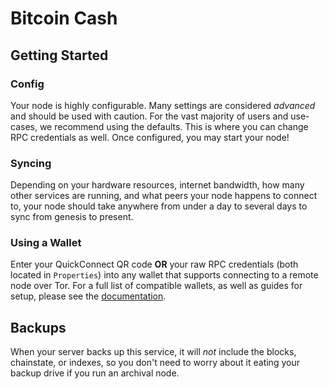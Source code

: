 # Bitcoin Cash

## Getting Started

### Config

Your node is highly configurable. Many settings are considered _advanced_ and should be used with caution. For the vast majority of users and use-cases, we recommend using the defaults. This is where you can change RPC credentials as well. Once configured, you may start your node!

### Syncing

Depending on your hardware resources, internet bandwidth, how many other services are running, and what peers your node happens to connect to, your node should take anywhere from under a day to several days to sync from genesis to present.

### Using a Wallet

Enter your QuickConnect QR code **OR** your raw RPC credentials (both located in `Properties`) into any wallet that supports connecting to a remote node over Tor. For a full list of compatible wallets, as well as guides for setup, please see the [documentation](https://docs.start9.com/latest/service-guides/bitcoin/bitcoin-integrations).

## Backups

When your server backs up this service, it will *not* include the blocks, chainstate, or indexes, so you don't need to worry about it eating your backup drive if you run an archival node.
